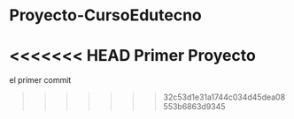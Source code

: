 # Proyecto-CursoEdutecno
<<<<<<< HEAD
Primer Proyecto
=======
el primer commit
>>>>>>> 32c53d1e31a1744c034d45dea08553b6863d9345
